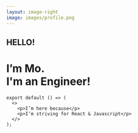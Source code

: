 ```yaml
---
layout: image-right
image: images/profile.png
---
```


<h2>
  HELLO!
</h2>
<h1 class="text-white">
  I’m <strong>Mo</strong>.
  <br />
  I'm an <strong>Engineer</strong>!
</h1>

```tsx
export default () => (
  <>
    <p>I’m here because</p>
    <p>I’m striving for React & Javascript</p>
  </>
);
```
